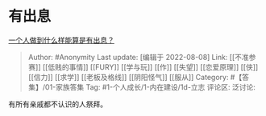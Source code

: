 # 有出息
[一个人做到什么样能算是有出息？](https://www.zhihu.com/question/40556138/answer/2614232643)

> Author: #Anonymity
> Last update: [编辑于 2022-08-08]
> Link: [[不准参赛]] [[低贱的事情]] [[FURY]] [[学与玩]] [[作]] [[失望]] [[恋爱原理]] [[侠]] [[信力]] [[求学]] [[老板及格线]] [[阴阳怪气]] [[服从]]
> Category: #【答集】/01-家族答集
> Tag: #1-个人成长/1-内在建设/1d-立志
> 评论区:
> 泛讨论:

有所有亲戚都不认识的人祭拜。
